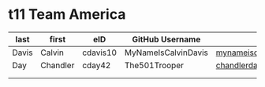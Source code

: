 # t11 Team America

| last | first | eID | GitHub Username | Email |
|------|-------|-----|-----------------|-------|
| Davis | Calvin | cdavis10 | MyNameIsCalvinDavis | mynameiscalvindavis@gmail.com |
| Day | Chandler | cday42 | The501Trooper | chandlerday1@gmail.com |
|  |  |  |  |  |
|  |  |  |  |  |
